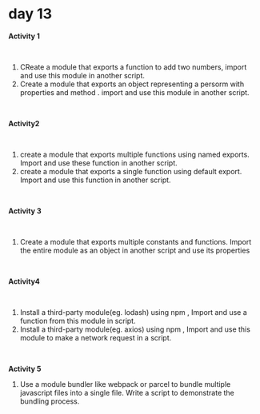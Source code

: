 # day 13

**Activity 1**

<br>

1. CReate a module that exports a function to add two numbers, import and use this module in another script.
2. Create a module that exports an object representing a persorm with properties and method . import and use this module in another script.

<br>

**Activity2**

<br>

1. create a module that exports multiple functions using named exports. Import and use these function in another script.
2. create a module that exports a single function using default export. Import and use this function in another script.



<br>

**Activity 3**

<br>

1. Create a module that exports multiple constants and functions. Import the entire module as an object in another script and use its properties

<br>

**Activity4**

<br>

1. Install a third-party module(eg. lodash) using npm , Import and use a function from this module in script.
2. Install a third-party module(eg. axios) using npm , Import and use this module to make a network request in a script.

<br>

**Activity 5**

1. Use a module bundler like webpack or parcel to bundle multiple javascript files into a single file. Write a script to demonstrate the bundling process.
